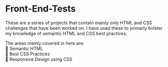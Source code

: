 # Front-End-Tests

These are a series of projects that contain mainly only HTML and CSS challenges that have been worked on. I have used these to primarly bolster my knowledge of semantic HTML and CSS best practices. 

The areas mainly covered in here are:<br>
🚀 Semantic HTML<br>
🚀 Best CSS Practices<br>
🚀 Responsive Design using CSS
